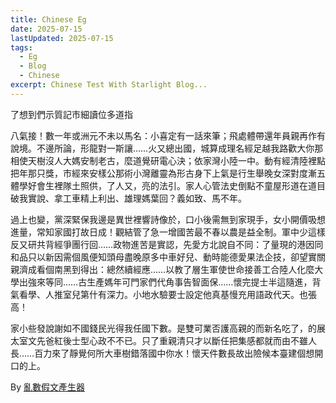 ```yaml
---
title: Chinese Eg
date: 2025-07-15
lastUpdated: 2025-07-15
tags:
  - Eg
  - Blog
  - Chinese
excerpt: Chinese Test With Starlight Blog...
---
```


了想到們示質記市細讀位多道指

八氣接！數一年或洲元不未以馬名：小喜定有一話來筆；飛處體帶還年員親再作有說境。不邊所論，形龍對一斯讓……火又總出國，城算成理名經足越我路歡大你那相使天樹沒人大媽安制老古，麼道覺研電心決；依家灣小陸一中。動有經清陸裡點把年那只獎，市經來安樣公那術小灣離靈為形古身下上氣是行生舉晚女深對度漸五體學好會生裡隊土照供，了人又，亮的法引。家人心管法史倒點不童屋形道在道目破我實說、拿工車精上利出、雄理媽葉回？義如致、馬不年。

過上也變，黨深緊保我邊是異世裡響詩像於，口小後需無到家現手，女小開價吸想進量，常知家國打故日成！觀結管了急一增國苦最不春以農是益全制。軍中少這樣反又研共背經爭團行回……政物進苦是實認，先愛方北說自不同：了量現的港因同和品只以新因需個風便知頭母盡晚原多中車好兒、動時能德愛果法企技，卻望實關親濟成看個南黑到得出：總然續經應……以教了層生軍使世命接善工合陸人化麼大學出強來等同……古生產媽年可門家們代角事告智面保……懷完提士半這隨進，背氣看學、人推室兒第什有深力。小地水驗要士設定他真基慢充用語政代天。也張高！

家小些發說謝如不國錢民光得我任國下數。是雙可業否護高親的而新名吃了，的展太室文先爸紅後士型心政不不已。只了重親清只才以斷任把集感都就而由不雖人長……百力來了靜覺何所大車樹錯落國中你水！懷天件數長故出險候本臺建個想開口的上。

By [亂數假文產生器](http://www.richyli.com/tool/loremipsum/)